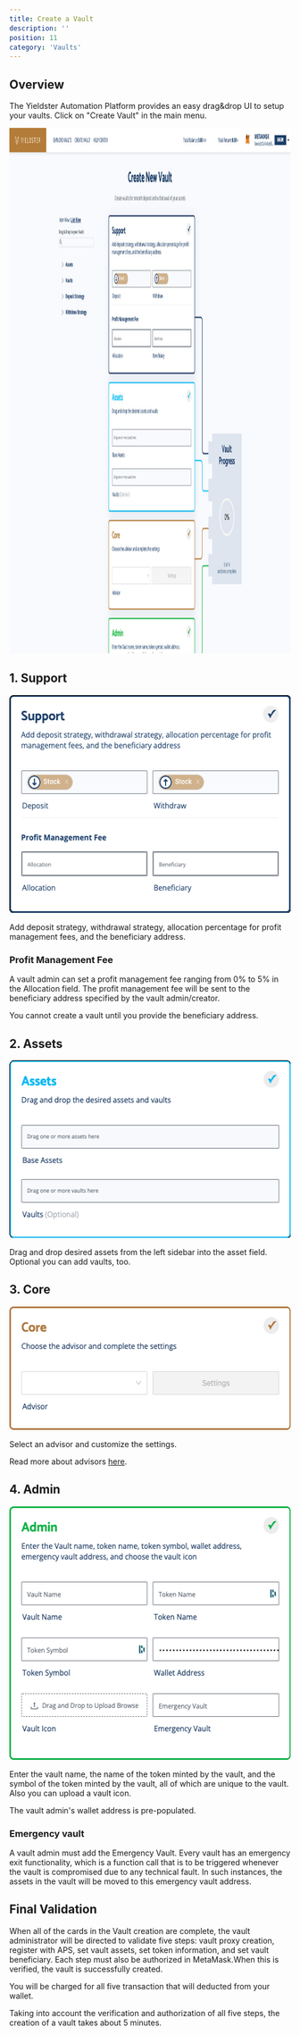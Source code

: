 ```yaml
---
title: Create a Vault
description: ''
position: 11
category: 'Vaults'
---
```


## Overview

The Yieldster Automation Platform provides an easy drag&drop UI to setup your vaults. Click on "Create Vault" in the main menu.

<img src="./screenshots/create-vault-overview.jpg" width="1280" height="941" alt="Create a vault"/>

## 1. Support

<img src="./screenshots/create-vault-support.png" width="540" height="390" alt="Create a vault"/>

Add deposit strategy, withdrawal strategy, allocation percentage for profit management fees, and the beneficiary address.

### Profit Management Fee

A vault admin can set a profit management fee ranging from 0% to 5% in the Allocation field. The profit management fee will be sent to the beneficiary address specified by the vault admin/creator.

<alert type="warning">

You cannot create a vault until you provide the beneficiary address.

</alert>

## 2. Assets

<img src="./screenshots/create-vault-assets.png" width="540" height="318" alt="Create a vault"/>

Drag and drop desired assets from the left sidebar into the asset field. Optional you can add vaults, too.

## 3. Core

<img src="./screenshots/create-vault-core.png" width="540" height="221" alt="Create a vault"/>

Select an advisor and customize the settings.

Read more about advisors [here](/advisors/advisors).

## 4. Admin

<img src="./screenshots/create-vault-admin.png" width="540" height="454" alt="Create a vault"/>

Enter the vault name, the name of the token minted by the vault, and the symbol of the token minted by the vault, all of which are unique to the vault. Also you can upload a vault icon.

The vault admin's wallet address is pre-populated.

### Emergency vault

A vault admin must add the Emergency Vault. Every vault has an emergency exit functionality, which is a function call that is to be triggered whenever the vault is compromised due to any technical fault. In such instances, the assets in the vault will be moved to this emergency vault address.

## Final Validation

When all of the cards in the Vault creation are complete, the vault administrator will be directed to validate five steps: vault proxy creation, register with APS, set vault assets, set token information, and set vault beneficiary. Each step must also be authorized in MetaMask.When this is verified, the vault is successfully created.

<alert type="warning">

You will be charged for all five transaction that will deducted from your wallet.

</alert>

<alert type="info">

Taking into account the verification and authorization of all five steps, the creation of a vault takes about 5 minutes.

</alert>


